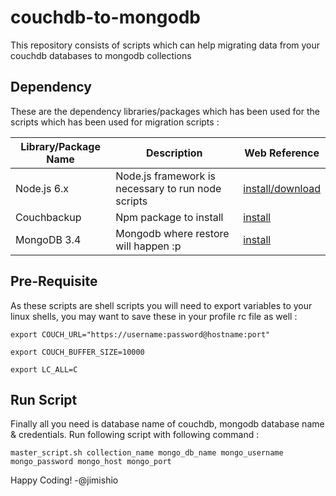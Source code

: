 # couchdb-to-mongodb
This repository consists of scripts which can help migrating data from your couchdb databases to mongodb collections

## Dependency
These are the dependency libraries/packages which has been used for the scripts which has been used for migration scripts : 

Library/Package Name | Description | Web Reference
---------------------|-------------|--------------
Node.js 6.x | Node.js framework is necessary to run node scripts | [install/download](https://www.digitalocean.com/community/tutorials/how-to-install-node-js-on-an-ubuntu-14-04-server)
Couchbackup | Npm package to install | [install](https://www.npmjs.com/package/couchbackup)
MongoDB 3.4 | Mongodb where restore will happen :p | [install](https://docs.mongodb.com/manual/tutorial/install-mongodb-on-ubuntu/)

## Pre-Requisite
As these scripts are shell scripts you will need to export variables to your linux shells, you may want to save these in your profile rc file as well : 

`export COUCH_URL="https://username:password@hostname:port"`

`export COUCH_BUFFER_SIZE=10000`

`export LC_ALL=C`

## Run Script
Finally all you need is database name of couchdb, mongodb database name & credentials. Run following script with following command : 

`master_script.sh collection_name mongo_db_name mongo_username mongo_password mongo_host mongo_port`

Happy Coding!
-@jimishio
